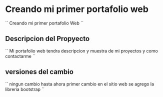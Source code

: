 # Creando mi primer portafolio web

´´
 Creando mi primer portafolio Web
´´

## Descripcion del Propyecto

´´
 Mi portafolio web tendra descripcion y
 muestra de mi proyectos y como contactarme
´´

## versiones del cambio

´´
 ningun cambio hasta ahora
 primer cambio en el sitio web
 se agrego la libreria bootstrap
´´
